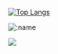 [![Top Langs](https://github-readme-stats.vercel.app/api/top-langs/?username=smallfawn&layout=compact)](https://github.com/smallfawn)

![:name](https://count.getloli.com/get/@smallfawn)

<!-- Snake Code Contribution Map 贪吃蛇代码贡献图 -->
  <img src="https://cdn.jsdelivr.net/gh/sun0225SUN/sun0225SUN/profile-snake-contrib/github-contribution-grid-snake-dark.svg" />
